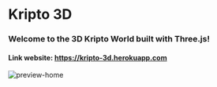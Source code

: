 # Kripto 3D
### Welcome to the 3D Kripto World built with Three.js!
#### Link website: https://kripto-3d.herokuapp.com
![preview-home](https://user-images.githubusercontent.com/75077747/183128770-6219f975-a281-416b-a94d-b110141a4feb.png)
